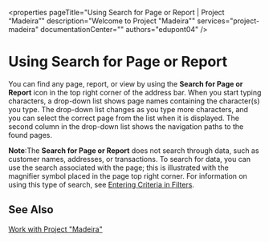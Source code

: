 <properties
	pageTitle="Using Search for Page or Report | Project “Madeira”"
        description="Welcome to Project "Madeira""
        services="project-madeira"
        documentationCenter=""
        authors="edupont04"
/>
<tags
    ms.service="project-madeira"
    ms.topic="article"
    ms.devlang="na"
    ms.tgt_pltfrm="na"
    ms.workload="na"
    ms.date="05/12/2016"
    ms.author="edupont04" />

# Using Search for Page or Report
You can find any page, report, or view by using the **Search for Page or Report** icon in the top right corner of the address bar.
When you start typing characters, a drop-down list shows page names containing the character(s) you type. The drop-down list changes as you type more characters, and you can select the correct page from the list when it is displayed. The second column in the drop-down list shows the navigation paths to the found pages.

**Note**:The **Search for Page or Report** does not search through data, such as customer names, addresses, or transactions. To search for data, you can use the search associated with the page; this is illustrated with the magnifier symbol placed in the page top right corner. For information on using this type of search, see [Entering Criteria in Filters](ui-enter-criteria-filters.md).

## See Also
[Work with Project "Madeira"](ui-work-product.md)
